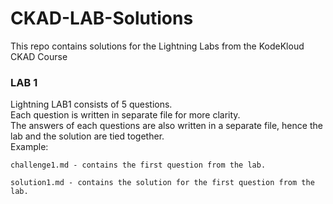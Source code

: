 # CKAD-LAB-Solutions
This repo contains solutions for the Lightning Labs from the KodeKloud CKAD Course
### LAB 1 ###
Lightning LAB1 consists of 5 questions.\
 Each question is written in separate file for more clarity.\
 The answers of each questions are also written in a separate file, hence the lab and the solution are tied together.\
 Example:
 ```
 challenge1.md - contains the first question from the lab.

 solution1.md - contains the solution for the first question from the lab.
 ```
 